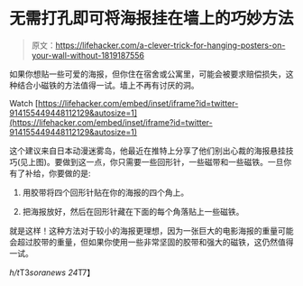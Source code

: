# 无需打孔即可将海报挂在墙上的巧妙方法

> 原文：<https://lifehacker.com/a-clever-trick-for-hanging-posters-on-your-wall-without-1819187556>

如果你想贴一些可爱的海报，但你住在宿舍或公寓里，可能会被要求赔偿损失，这种结合小磁铁的方法值得一试。墙上不再有讨厌的洞。

Watch [https://lifehacker.com/embed/inset/iframe?id=twitter-914155449448112129&autosize=1](https://lifehacker.com/embed/inset/iframe?id=twitter-914155449448112129&autosize=1) 

这个建议来自日本动漫迷雾岛，他最近在推特上分享了他们别出心裁的海报悬挂技巧(见上图)。要做到这一点，你只需要一些回形针，一些磁带和一些磁铁。一旦你有了补给，你要做的是:

1.  用胶带将四个回形针贴在你的海报的四个角上。

2.  把海报放好，然后在回形针藏在下面的每个角落贴上一些磁铁。

就是这样！这种方法对于较小的海报更理想，因为一张巨大的电影海报的重量可能会超过胶带的重量，但如果你使用一些非常坚固的胶带和强大的磁铁，这仍然值得一试。

*h/t*T3*soranews 24*T7】